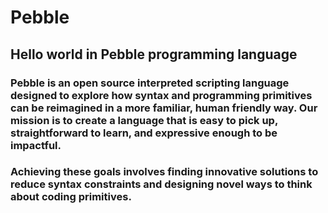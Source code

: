# Pebble
## Hello world in Pebble programming language

### Pebble is an open source interpreted scripting language designed to explore how syntax and programming primitives can be reimagined in a more familiar, human friendly way. Our mission is to create a language that is easy to pick up, straightforward to learn, and expressive enough to be impactful.

### Achieving these goals involves finding innovative solutions to reduce syntax constraints and designing novel ways to think about coding primitives.